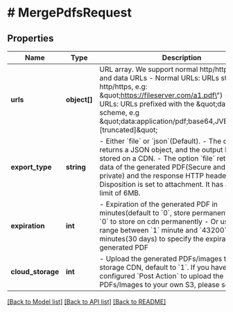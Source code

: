# # MergePdfsRequest

## Properties

Name | Type | Description | Notes
------------ | ------------- | ------------- | -------------
**urls** | **object[]** | URL array. We support normal http/https URLs and data URLs - Normal URLs: URLs start with http/https, e.g: \&quot;https://fileserver.com/a1.pdf\&quot;) - Data URLs: URLs prefixed with the \&quot;data:\&quot; scheme, e.g \&quot;data:application/pdf;base64,JVBERi0xLjIg...[truncated]\&quot; |
**export_type** | **string** | - Either &#x60;file&#x60; or &#x60;json&#x60;(Default).   - The option &#x60;json&#x60; returns a JSON object, and the output PDF is stored on a CDN.   - The option &#x60;file&#x60; returns binary data of the generated PDF(Secure and completely private) and the response HTTP header Content-Disposition is set to attachment. It has a file size limit of 6MB. | [optional]
**expiration** | **int** | - Expiration of the generated PDF in minutes(default to &#x60;0&#x60;, store permanently)   - Use &#x60;0&#x60; to store on cdn permanently   - Or use the range between &#x60;1&#x60; minute and &#x60;43200&#x60; minutes(30 days) to specify the expiration of the generated PDF | [optional]
**cloud_storage** | **int** | - Upload the generated PDFs/images to our storage CDN, default to &#x60;1&#x60;. If you have configured &#x60;Post Action&#x60; to upload the PDFs/Images to your own S3, please set it to &#x60;0&#x60;. | [optional]

[[Back to Model list]](../../README.md#models) [[Back to API list]](../../README.md#endpoints) [[Back to README]](../../README.md)
